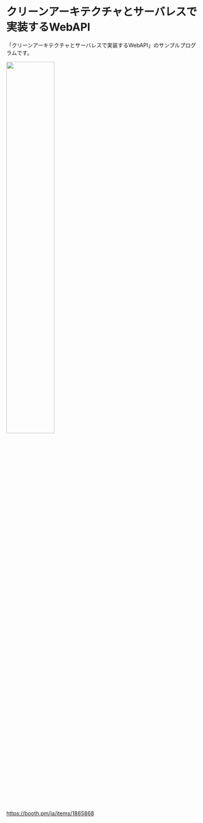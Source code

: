 # クリーンアーキテクチャとサーバレスで実装するWebAPI

「クリーンアーキテクチャとサーバレスで実装するWebAPI」のサンプルプログラムです。

<a href="https://booth.pm/ja/items/1865868"><img src="https://github.com/memememomo/clean-serverless-book-sample/blob/add-image/hyoshi.png?raw=true" width=50% target="_blank"></a>

https://booth.pm/ja/items/1865868
